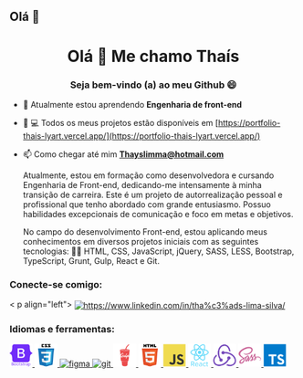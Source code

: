 ## Olá 👋
 

<h1 align="center">Olá 👋 Me chamo Thaís</h1>
<h3 align="center">Seja bem-vindo (a) ao meu Github 😄</h3>

- 🌱 Atualmente estou aprendendo **Engenharia de front-end**

- 👨 💻 Todos os meus projetos estão disponíveis em [https://portfolio-thais-lyart.vercel.app/](https://portfolio-thais-lyart.vercel.app/)

- 📫 Como chegar até mim **Thayslimma@hotmail.com**

  <p>
    Atualmente, estou em formação como desenvolvedora e cursando Engenharia de Front-end, dedicando-me intensamente à minha transição de carreira. Este é um projeto de autorrealização pessoal e profissional que tenho abordado com grande entusiasmo. Possuo habilidades excepcionais de comunicação e foco em metas e objetivos.
  </p>
  <p>
    No campo do desenvolvimento Front-end, estou aplicando meus conhecimentos em diversos projetos iniciais com as seguintes tecnologias: 👩‍💻 HTML, CSS, JavaScript, jQuery, SASS, LESS, Bootstrap, TypeScript, Grunt, Gulp, React e Git.
  </p>

<h3 align="left">Conecte-se comigo:</h3><
p align="left">
<a href="https://linkedin.com/in/https://www.linkedin.com/in/tha%c3%ads-lima-silva/" target="blank"><img align="center" src="https://raw.githubusercontent.com/rahuldkjain/github-profile-readme-generator/master/src/images/icons/Social/linked-in-alt.svg" alt="https://www.linkedin.com/in/tha%c3%ads-lima-silva/" height="30" width="40" /></a>
</p>

<h3 align="left">Idiomas e ferramentas:</h3>
<p align="left"> <a href="https://getbootstrap.com" target="_blank" rel="noreferrer"> <img src="https://raw.githubusercontent.com/devicons/devicon/master/icons/bootstrap/bootstrap-plain-wordmark.svg" alt="bootstrap" width="40" height="40"/> </a> <a href="https://www.w3schools.com/css/" target="_blank" rel="noreferrer"> <img src="https://raw.githubusercontent.com/devicons/devicon/master/icons/css3/css3-original-wordmark.svg" alt="css3" width="40" height="40"/> </a> <a href="https://www.figma.com/" target="_blank" rel="noreferrer"> <img src="https://www.vectorlogo.zone/logos/figma/figma-icon.svg" alt="figma" width="40" height="40"/> </a> <a href="https://git-scm.com/" target="_blank" rel="noreferrer"> <img src="https://www.vectorlogo.zone/logos/git-scm/git-scm-icon.svg" alt="git" width="40" height="40"/> </a> <a href="https://gulpjs.com" target="_blank" rel="noreferrer"> <img src="https://raw.githubusercontent.com/devicons/devicon/master/icons/gulp/gulp-plain.svg" alt="gulp" width="40" height="40"/> </a> <a href="https://www.w3.org/html/" target="_blank" rel="noreferrer"> <img src="https://raw.githubusercontent.com/devicons/devicon/master/icons/html5/html5-original-wordmark.svg" alt="html5" width="40" height="40"/> </a> <a href="https://developer.mozilla.org/en-US/docs/Web/JavaScript" target="_blank" rel="noreferrer"> <img src="https://raw.githubusercontent.com/devicons/devicon/master/icons/javascript/javascript-original.svg" alt="javascript" width="40" height="40"/> </a> <a href="https://reactjs.org/" target="_blank" rel="noreferrer"> <img src="https://raw.githubusercontent.com/devicons/devicon/master/icons/react/react-original-wordmark.svg" alt="react" width="40" height="40"/> </a> <a href="https://redux.js.org" target="_blank" rel="noreferrer"> <img src="https://raw.githubusercontent.com/devicons/devicon/master/icons/redux/redux-original.svg" alt="redux" width="40" height="40"/> </a> <a href="https://sass-lang.com" target="_blank" rel="noreferrer"> <img src="https://raw.githubusercontent.com/devicons/devicon/master/icons/sass/sass-original.svg" alt="sass" width="40" height="40"/> </a> <a href="https://www.typescriptlang.org/" target="_blank" rel="noreferrer"> <img src="https://raw.githubusercontent.com/devicons/devicon/master/icons/typescript/typescript-original.svg" alt="typescript" width="40" height="40"/> </a> </p>
